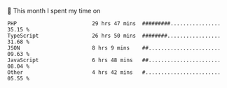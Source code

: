 📅 This month I spent my time on

<!--START_SECTION:waka-->

```text
PHP                        29 hrs 47 mins  #########................   35.15 %
TypeScript                 26 hrs 50 mins  ########.................   31.68 %
JSON                       8 hrs 9 mins    ##.......................   09.63 %
JavaScript                 6 hrs 48 mins   ##.......................   08.04 %
Other                      4 hrs 42 mins   #........................   05.55 %
```

<!--END_SECTION:waka-->

